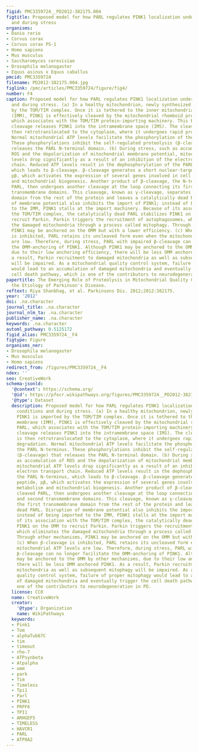 ```yaml
---
figid: PMC3359724__PD2012-382175.004
figtitle: Proposed model for how PARL regulates PINK1 localization under normal conditions
  and during stress
organisms:
- Danio rerio
- Corvus corax
- Corvus corax PS-1
- Homo sapiens
- Mus musculus
- Saccharomyces cerevisiae
- Drosophila melanogaster
- Equus asinus x Equus caballus
pmcid: PMC3359724
filename: PD2012-382175.004.jpg
figlink: /pmc/articles/PMC3359724/figure/fig4/
number: F4
caption: Proposed model for how PARL regulates PINK1 localization under normal conditions
  and during stress. (a) In a healthy mitochondrion, newly synthesized PINK1 is imported
  by the TOM/TIM complex. Once it is tethered to the inner mitochondrial membrane
  (IMM), PINK1 is effectively cleaved by the mitochondrial rhomboid protease PARL,
  which associates with the TOM/TIM protein-importing machinery. This PARL-dependent
  cleavage releases PINK1 into the intramembrane space (IMS). The cleaved PINK1 is
  then retrotranslocated to the cytoplasm, where it undergoes rapid proteasomal degradation.
  Normal mitochondrial ATP levels facilitate the phosphorylation of the PARL N-terminus.
  These phosphorylations inhibit the self-regulated proteolysis (β-cleavage) that
  releases the PARL N-terminal domain. (b) During stress, such as accumulation of
  ROS and the depolarization of mitochondrial membrane potential, mitochondrial ATP
  levels drop significantly as a result of an inhibition of the electron transport
  chain. Reduced ATP levels result in the dephosphorylation of the PARL N-terminus,
  which leads to β-cleavage. β-cleavage generates a short nuclear-targeted peptide,
  pβ, which activates the expression of several genes involved in cell metabolism
  and mitochondrial biogenesis. Another product of β-cleavage, the N-terminal cleaved
  PARL, then undergoes another cleavage at the loop connecting its first and second
  transmembrane domains. This cleavage, known as γ-cleavage, separates the first transmembrane
  domain from the rest of the protein and leaves a catalytically dead PARL. Disruption
  of membrane potential also inhibits the import of PINK1; instead of being imported
  to the IMM, PINK1 stalls at the import machinery. Because of its association with
  the TOM/TIM complex, the catalytically dead PARL stabilizes PINK1 on the OMM to
  recruit Parkin. Parkin triggers the recruitment of autophagosomes, which eliminates
  the damaged mitochondria through a process called mitophagy. Through other mechanisms,
  PINK1 may be anchored on the OMM but with a lower efficiency. (c) When β-cleavage
  is inhibited, PARL retains its uncleaved form even when the mitochondrial ATP levels
  are low. Therefore, during stress, PARL with impaired β-cleavage can no longer facilitate
  the OMM-anchoring of PINK1. Although PINK1 may be anchored to the OMM by other mechanisms,
  due to their low anchoring efficiency, there will be less OMM anchored PINK1. As
  a result, Parkin recruitment to damaged mitochondria as well as subsequent mitophagy
  will be impaired. As a mitochondrial quality control system, failure of proper mitophagy
  would lead to an accumulation of damaged mitochondria and eventually trigger the
  cell death pathway, which is one of the contributors to neurodegeneration in PD.
papertitle: The Emerging Role of Proteolysis in Mitochondrial Quality Control and
  the Etiology of Parkinson's Disease.
reftext: Riya Shanbhag, et al. Parkinsons Dis. 2012;2012:382175.
year: '2012'
doi: .na.character
journal_title: .na.character
journal_nlm_ta: .na.character
publisher_name: .na.character
keywords: .na.character
automl_pathway: 0.5125172
figid_alias: PMC3359724__F4
figtype: Figure
organisms_ner:
- Drosophila melanogaster
- Mus musculus
- Homo sapiens
redirect_from: /figures/PMC3359724__F4
ndex: ''
seo: CreativeWork
schema-jsonld:
  '@context': https://schema.org/
  '@id': https://pfocr.wikipathways.org/figures/PMC3359724__PD2012-382175.004.html
  '@type': Dataset
  description: Proposed model for how PARL regulates PINK1 localization under normal
    conditions and during stress. (a) In a healthy mitochondrion, newly synthesized
    PINK1 is imported by the TOM/TIM complex. Once it is tethered to the inner mitochondrial
    membrane (IMM), PINK1 is effectively cleaved by the mitochondrial rhomboid protease
    PARL, which associates with the TOM/TIM protein-importing machinery. This PARL-dependent
    cleavage releases PINK1 into the intramembrane space (IMS). The cleaved PINK1
    is then retrotranslocated to the cytoplasm, where it undergoes rapid proteasomal
    degradation. Normal mitochondrial ATP levels facilitate the phosphorylation of
    the PARL N-terminus. These phosphorylations inhibit the self-regulated proteolysis
    (β-cleavage) that releases the PARL N-terminal domain. (b) During stress, such
    as accumulation of ROS and the depolarization of mitochondrial membrane potential,
    mitochondrial ATP levels drop significantly as a result of an inhibition of the
    electron transport chain. Reduced ATP levels result in the dephosphorylation of
    the PARL N-terminus, which leads to β-cleavage. β-cleavage generates a short nuclear-targeted
    peptide, pβ, which activates the expression of several genes involved in cell
    metabolism and mitochondrial biogenesis. Another product of β-cleavage, the N-terminal
    cleaved PARL, then undergoes another cleavage at the loop connecting its first
    and second transmembrane domains. This cleavage, known as γ-cleavage, separates
    the first transmembrane domain from the rest of the protein and leaves a catalytically
    dead PARL. Disruption of membrane potential also inhibits the import of PINK1;
    instead of being imported to the IMM, PINK1 stalls at the import machinery. Because
    of its association with the TOM/TIM complex, the catalytically dead PARL stabilizes
    PINK1 on the OMM to recruit Parkin. Parkin triggers the recruitment of autophagosomes,
    which eliminates the damaged mitochondria through a process called mitophagy.
    Through other mechanisms, PINK1 may be anchored on the OMM but with a lower efficiency.
    (c) When β-cleavage is inhibited, PARL retains its uncleaved form even when the
    mitochondrial ATP levels are low. Therefore, during stress, PARL with impaired
    β-cleavage can no longer facilitate the OMM-anchoring of PINK1. Although PINK1
    may be anchored to the OMM by other mechanisms, due to their low anchoring efficiency,
    there will be less OMM anchored PINK1. As a result, Parkin recruitment to damaged
    mitochondria as well as subsequent mitophagy will be impaired. As a mitochondrial
    quality control system, failure of proper mitophagy would lead to an accumulation
    of damaged mitochondria and eventually trigger the cell death pathway, which is
    one of the contributors to neurodegeneration in PD.
  license: CC0
  name: CreativeWork
  creator:
    '@type': Organization
    name: WikiPathways
  keywords:
  - Pink1
  - Tom
  - alphaTub67C
  - tim
  - timeout
  - rho-7
  - ATPsynbeta
  - Atpalpha
  - omm
  - park
  - Tim
  - Timeless
  - Tpi1
  - Parl
  - PINK1
  - PRPF6
  - TPI1
  - ARHGEF5
  - TIMELESS
  - HAVCR1
  - PARL
  - ATP8A2
---
```

